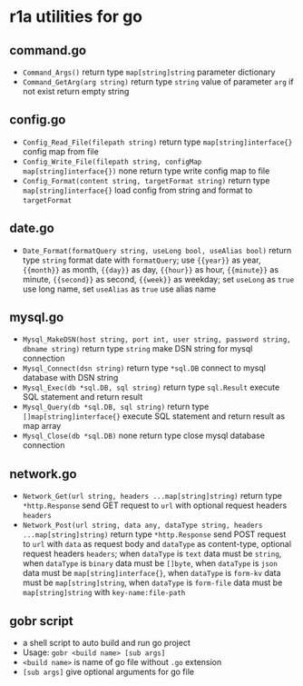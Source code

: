 # r1a utilities for go

## command.go
- `Command_Args()` return type `map[string]string` parameter dictionary
- `Command_GetArg(arg string)` return type `string` value of parameter `arg` if not exist return empty string

## config.go
- `Config_Read_File(filepath string)` return type `map[string]interface{}` config map from file
- `Config_Write_File(filepath string, configMap map[string]interface{})` none return type write config map to file
- `Config_Format(content string, targetFormat string)` return type `map[string]interface{}` load config from string and format to `targetFormat`

## date.go
- `Date_Format(formatQuery string, useLong bool, useAlias bool)` return type `string` format date with `formatQuery`; use `{{year}}` as year, `{{month}}` as month, `{{day}}` as day, `{{hour}}` as hour, `{{minute}}` as minute, `{{second}}` as second, `{{week}}` as weekday; set `useLong` as `true` use long name, set `useAlias` as `true` use alias name

## mysql.go
- `Mysql_MakeDSN(host string, port int, user string, password string, dbname string)` return type `string` make DSN string for mysql connection
- `Mysql_Connect(dsn string)` return type `*sql.DB` connect to mysql database with DSN string
- `Mysql_Exec(db *sql.DB, sql string)` return type `sql.Result` execute SQL statement and return result
- `Mysql_Query(db *sql.DB, sql string)` return type `[]map[string]interface{}` execute SQL statement and return result as map array
- `Mysql_Close(db *sql.DB)` none return type close mysql database connection

## network.go
- `Network_Get(url string, headers ...map[string]string)` return type `*http.Response` send GET request to `url` with optional request headers `headers`
- `Network_Post(url string, data any, dataType string, headers ...map[string]string)` return type `*http.Response` send POST request to `url` with `data` as request body and `dataType` as content-type, optional request headers `headers`; when `dataType` is `text` data must be `string`, when `dataType` is `binary` data must be `[]byte`, when `dataType` is `json` data must be `map[string]interface{}`, when `dataType` is `form-kv` data must be `map[string]string`, when `dataType` is `form-file` data must be `map[string]string` with `key-name:file-path`

## gobr script
- a shell script to auto build and run go project
- Usage: `gobr <build name> [sub args]`
- `<build name>` is name of go file without `.go` extension
- `[sub args]` give optional arguments for go file